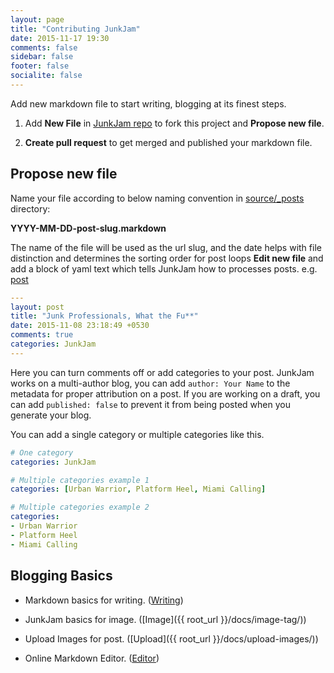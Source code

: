 ```yaml
---
layout: page
title: "Contributing JunkJam"
date: 2015-11-17 19:30
comments: false
sidebar: false
footer: false
socialite: false
---
```



Add new markdown file to start writing, blogging at its finest steps.

1. Add **New File** in [JunkJam repo](https://github.com/fasihahmad/octopress-junkjam/tree/master/source/_posts) to fork this project and **Propose new file**.

2. **Create pull request** to get merged and published your markdown file.

##  Propose new file

Name your file according to below naming convention in [source/_posts](https://github.com/fasihahmad/octopress-junkjam/tree/master/source/_posts) directory:

**YYYY-MM-DD-post-slug.markdown**

The name of the file will be used as the url slug, and the date helps with file distinction and determines the sorting order for post loops
**Edit new file** and add a block of yaml text
which tells JunkJam how to processes posts. e.g. [post](https://github.com/fasihahmad/octopress-junkjam/edit/master/source/_posts/2015-11-08-about-junk-professionals.markdown)

``` yaml
---
layout: post
title: "Junk Professionals, What the Fu**"
date: 2015-11-08 23:18:49 +0530
comments: true
categories: JunkJam
---
```

Here you can turn comments off or add categories to your post. JunkJam works on a multi-author blog, you can add `author: Your Name` to the
metadata for proper attribution on a post. If you are working on a draft, you can add `published: false` to prevent it from being posted when you generate your blog.

You can add a single category or multiple categories like this.

``` yaml
# One category
categories: JunkJam

# Multiple categories example 1
categories: [Urban Warrior, Platform Heel, Miami Calling]

# Multiple categories example 2
categories:
- Urban Warrior
- Platform Heel
- Miami Calling
```

## Blogging Basics

* Markdown basics for writing.  ([Writing](https://help.github.com/articles/basic-writing-and-formatting-syntax/))

* JunkJam basics for image.  ([Image]({{ root_url }}/docs/image-tag/))

* Upload Images for post.  ([Upload]({{ root_url }}/docs/upload-images/))

* Online Markdown Editor. ([Editor](http://dillinger.io/))

